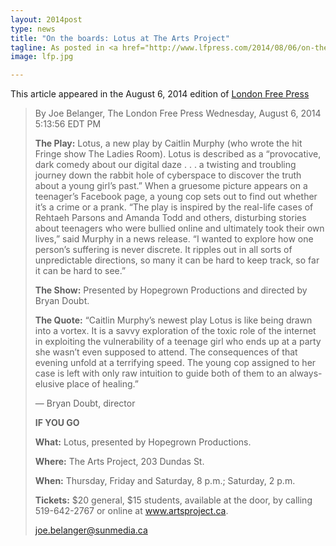 ```yaml
---
layout: 2014post
type: news
title: "On the boards: Lotus at The Arts Project"
tagline: As posted in <a href="http://www.lfpress.com/2014/08/06/on-the-boards-lotus-at-the-arts-project">London Free Press</a>
image: lfp.jpg

---
```

This article appeared in the August 6, 2014 edition of [London Free Press](http://www.lfpress.com/2014/08/06/on-the-boards-lotus-at-the-arts-project)

> By Joe Belanger, The London Free Press
> Wednesday, August 6, 2014 5:13:56 EDT PM
>
> **The Play:** Lotus, a new play by Caitlin Murphy (who wrote the hit Fringe show The Ladies Room). Lotus is described as a “provocative, dark comedy about our digital daze . . . a twisting and troubling journey down the rabbit hole of cyberspace to discover the truth about a young girl’s past.” When a gruesome picture appears on a teenager’s Facebook page, a young cop sets out to find out whether it’s a crime or a prank. “The play is inspired by the real-life cases of Rehtaeh Parsons and Amanda Todd and others, disturbing stories about teenagers who were bullied online and ultimately took their own lives,” said Murphy in a news release. “I wanted to explore how one person’s suffering is never discrete. It ripples out in all sorts of unpredictable directions, so many it can be hard to keep track, so far it can be hard to see.”
>
> **The Show:** Presented by Hopegrown Productions and directed by Bryan Doubt.
>
> **The Quote:** “Caitlin Murphy’s newest play Lotus is like being drawn into a vortex. It is a savvy exploration of the toxic role of the internet in exploiting the vulnerability of a teenage girl who ends up at a party she wasn’t even supposed to attend. The consequences of that evening unfold at a terrifying speed. The young cop assigned to her case is left with only raw intuition to guide both of them to an always-elusive place of healing.”
>
> — Bryan Doubt, director
>
> **IF YOU GO**
>
> **What:** Lotus, presented by Hopegrown Productions.
>
> **Where:** The Arts Project, 203 Dundas St.
>
> **When:** Thursday, Friday and Saturday, 8 p.m.; Saturday, 2 p.m.
>
> **Tickets:** $20 general, $15 students, available at the door, by calling 519-642-2767 or online at www.artsproject.ca.
>
> joe.belanger@sunmedia.ca
